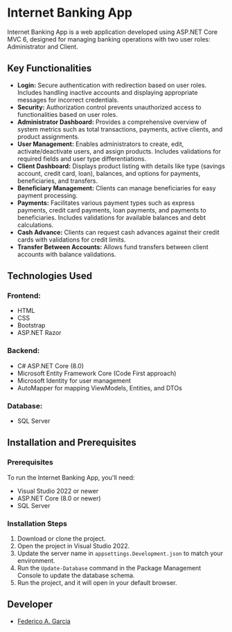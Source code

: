 # Internet Banking App

Internet Banking App is a web application developed using ASP.NET Core MVC 6, designed for managing banking operations with two user roles: Administrator and Client.

## Key Functionalities

- **Login:** Secure authentication with redirection based on user roles. Includes handling inactive accounts and displaying appropriate messages for incorrect credentials.
- **Security:** Authorization control prevents unauthorized access to functionalities based on user roles.
- **Administrator Dashboard:** Provides a comprehensive overview of system metrics such as total transactions, payments, active clients, and product assignments.
- **User Management:** Enables administrators to create, edit, activate/deactivate users, and assign products. Includes validations for required fields and user type differentiations.
- **Client Dashboard:** Displays product listing with details like type (savings account, credit card, loan), balances, and options for payments, beneficiaries, and transfers.
- **Beneficiary Management:** Clients can manage beneficiaries for easy payment processing.
- **Payments:** Facilitates various payment types such as express payments, credit card payments, loan payments, and payments to beneficiaries. Includes validations for available balances and debt calculations.
- **Cash Advance:** Clients can request cash advances against their credit cards with validations for credit limits.
- **Transfer Between Accounts:** Allows fund transfers between client accounts with balance validations.

## Technologies Used

### Frontend:
- HTML
- CSS
- Bootstrap
- ASP.NET Razor

### Backend:
- C# ASP.NET Core (8.0)
- Microsoft Entity Framework Core (Code First approach)
- Microsoft Identity for user management
- AutoMapper for mapping ViewModels, Entities, and DTOs

### Database:
- SQL Server

## Installation and Prerequisites

### Prerequisites

To run the Internet Banking App, you'll need:

- Visual Studio 2022 or newer
- ASP.NET Core (8.0 or newer)
- SQL Server

### Installation Steps

1. Download or clone the project.
2. Open the project in Visual Studio 2022.
3. Update the server name in `appsettings.Development.json` to match your environment.
4. Run the `Update-Database` command in the Package Management Console to update the database schema.
5. Run the project, and it will open in your default browser.

## Developer
- [Federico A. Garcia](https://github.com/AleGxrcia)
